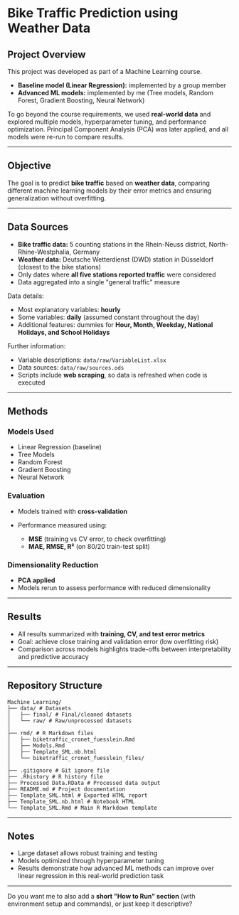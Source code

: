 # Bike Traffic Prediction using Weather Data

## Project Overview

This project was developed as part of a Machine Learning course.

* **Baseline model (Linear Regression):** implemented by a group member
* **Advanced ML models:** implemented by me (Tree models, Random Forest, Gradient Boosting, Neural Network)

To go beyond the course requirements, we used **real-world data** and explored multiple models, hyperparameter tuning, and performance optimization. Principal Component Analysis (PCA) was later applied, and all models were re-run to compare results.

---

## Objective

The goal is to predict **bike traffic** based on **weather data**, comparing different machine learning models by their error metrics and ensuring generalization without overfitting.

---

## Data Sources

* **Bike traffic data:** 5 counting stations in the Rhein-Neuss district, North-Rhine-Westphalia, Germany
* **Weather data:** Deutsche Wetterdienst (DWD) station in Düsseldorf (closest to the bike stations)
* Only dates where **all five stations reported traffic** were considered
* Data aggregated into a single "general traffic" measure

Data details:

* Most explanatory variables: **hourly**
* Some variables: **daily** (assumed constant throughout the day)
* Additional features: dummies for **Hour, Month, Weekday, National Holidays, and School Holidays**

Further information:

* Variable descriptions: `data/raw/VariableList.xlsx`
* Data sources: `data/raw/sources.ods`
* Scripts include **web scraping**, so data is refreshed when code is executed

---

## Methods

### Models Used

* Linear Regression (baseline)
* Tree Models
* Random Forest
* Gradient Boosting
* Neural Network

### Evaluation

* Models trained with **cross-validation**
* Performance measured using:

  * **MSE** (training vs CV error, to check overfitting)
  * **MAE, RMSE, R²** (on 80/20 train-test split)

### Dimensionality Reduction

* **PCA applied**
* Models rerun to assess performance with reduced dimensionality

---

## Results

* All results summarized with **training, CV, and test error metrics**
* Goal: achieve close training and validation error (low overfitting risk)
* Comparison across models highlights trade-offs between interpretability and predictive accuracy

---

## Repository Structure

```
Machine Learning/
├── data/ # Datasets
│   ├── final/ # Final/cleaned datasets
│   └── raw/ # Raw/unprocessed datasets
│
├── rmd/ # R Markdown files
│   ├── biketraffic_cronet_fuesslein.Rmd
│   ├── Models.Rmd
│   ├── Template_SML.nb.html
│   └── biketraffic_cronet_fuesslein_files/
│
├── .gitignore # Git ignore file
├── .Rhistory # R history file
├── Processed Data.RData # Processed data output
├── README.md # Project documentation
├── Template_SML.html # Exported HTML report
├── Template_SML.nb.html # Notebook HTML
└── Template_SML.Rmd # Main R Markdown template
```

---

## Notes

* Large dataset allows robust training and testing
* Models optimized through hyperparameter tuning
* Results demonstrate how advanced ML methods can improve over linear regression in this real-world prediction task

---

Do you want me to also add a **short "How to Run" section** (with environment setup and commands), or just keep it descriptive?
